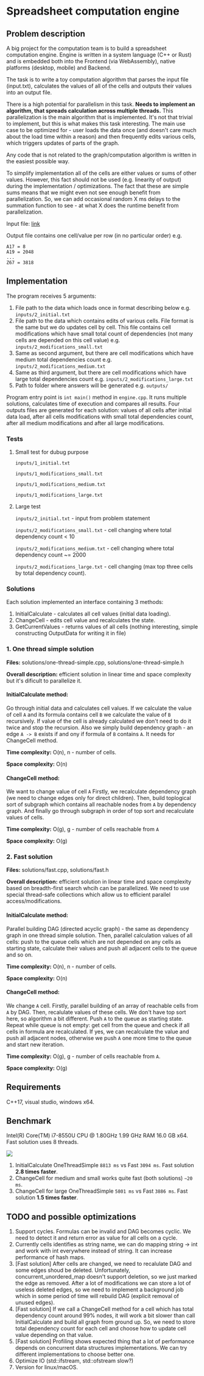 # Spreadsheet computation engine

## Problem description
A big project for the computation team is to build a spreadsheet computation engine. Engine is written in a system language (C++ or Rust) and is embedded both into the Frontend (via WebAssembly), native platforms (desktop, mobile) and Backend.

The task is to write a toy computation algorithm that parses the input file (input.txt), calculates the values of all of the cells and outputs their values into an output file.

There is a high potential for parallelism in this task. **Needs to implement an algorithm, that spreads calculation across multiple threads.** This parallelization is the main algorithm that is implemented. It's not that trivial to implement, but this is what makes this task interesting. The main use case to be optimized for - user loads the data once (and doesn't care much about the load time within a reason)  and then frequently edits various cells, which triggers updates of parts of the graph.  

Any code that is not related to the graph/computation algorithm is written in the easiest possible way.

To simplify implementation all of the cells are either values or sums of other values. However, this fact should not be used (e.g. linearity of output) during the implementation / optimizations. The fact that these are simple sums means that we might even not see enough benefit from parallelization. So, we can add occasional random X ms delays to the summation function to see - at what X does the runtime benefit from parallelization.

Input file: [link](https://drive.google.com/file/d/15DBou3JBA-E-51npnyVy420q_8ZbMa-y/view?usp=sharing) 

Output file contains one cell/value per row (in no particular order) e.g.

    A17 = 8
    A19 = 2048
    ...
    Z67 = 3818

## Implementation

The program receives 5 arguments:

1) File path to the data which loads once in format describing below e.g. `inputs/2_initial.txt`
2) File path to the data which contains edits of various cells. File format is the same but we do updates cell by cell. This file contains cell modifications which have small total count of dependencies (not many cells are depended on this cell value) e.g. `inputs/2_modifications_small.txt`
3) Same as second argument, but there are cell modifications which have medium total dependencies count e.g. `inputs/2_modifications_medium.txt`
4) Same as third argument, but there are cell modifications which have large total dependencies count e.g. `inputs/2_modifications_large.txt`
5) Path to folder where answers will be generated e.g. `outputs/`

Program entry point is `int main()` method in `engine.cpp`. It runs multiple solutions, calculates time of execution and compares all results. Four outputs files are generated for each solution: values of all cells after initial data load, after all cells modifications with small total dependencies count, after all medium modifications and after all large modifications.

    
### Tests

1) Small test for dubug purpose

    `inputs/1_initial.txt`

    `inputs/1_modifications_small.txt`

    `inputs/1_modifications_medium.txt`

    `inputs/1_modifications_large.txt` 


2) Large test

    `inputs/2_initial.txt` - input from problem statement
    
    `inputs/2_modifications_small.txt` - cell changing where total dependency count < 10
    
    `inputs/2_modifications_medium.txt` - cell changing where total dependency count ~= 2000
    
    `inputs/2_modifications_large.txt` - cell changing (max top three cells by total dependency count).

### Solutions

Each solution implemented an interface containing 3 methods: 

1) InitialCalculate - calculates all cell values (initial  data loading).
2) ChangeCell - edits cell value and recalculates the state.
3) GetCurrentValues - returns values of all cells (nothing interesting, simple constructing OutputData for writing it in file)

### 1. One thread simple solution

**Files:** solutions/one-thread-simple.cpp, solutions/one-thread-simple.h

**Overall description:** efficient solution in linear time and space complexity but it's dificult to parallelize it.

#### InitialCalculate method:

Go through initial data and calculates cell values. If we calculate the value of cell `A` and its formula contains cell `B` we calculate the value of `B` recursively. If value of the cell is already calculated we don't need to do it twice and stop the recursion. Also we simply build dependency graph - an edge `A -> B` exists if and ony if formula of `B` contains `A`. It needs for ChangeCell method.

**Time complexity:** O(n), n - number of cells.

**Space complexity:** O(n)

#### ChangeCell method:

We want to change value of cell `A` Firstly, we recalculate dependency graph (we need to change edges only for direct children). Then, build toplogical sort of subgraph which contains all reachable nodes from `A` by dependency graph. And finally go through subgraph in order of top sort and recalculate values of cells. 

**Time complexity:** O(g), g - number of cells reachable from `A`

**Space complexity:** O(g)

### 2. Fast solution

**Files:** solutions/fast.cpp, solutions/fast.h

**Overall description:** efficient solution in linear time and space complexity based on breadth-first search whcih can be parallelized. We need to use special thread-safe collections which allow us to efficient parallel access/modifications.

#### InitialCalculate method:

Parallel building DAG (directed acyclic graph) - the same as dependency graph in one thread simple solution. Then, parallel calculation values of all cells: push to the queue cells which are not depended on any cells as starting state, calculate their values and push all adjacent cells to the queue and so on.

**Time complexity:** O(n), n - number of cells.

**Space complexity:** O(n)

#### ChangeCell method:

We change `A` cell. Firstly, parallel building of an array of reachable cells from `A` by DAG. Then, recalulate values of these cells. We don't have top sort here, so algorithm a bit different. Push `A` to the queue as starting state. Repeat while queue is not empty: get cell from the queue and check if all cells in formula are recalculated. If yes, we can recalculate the value and push all adjacent nodes, otherwise we push `A` one more time to the queue and start new iteration.

**Time complexity:** O(g), g - number of cells reachable from `A`.

**Space complexity:** O(g)

## Requirements

C++17, visual studio, windows x64.

## Benchmark

Intel(R) Core(TM) i7-8550U CPU @ 1.80GHz 1.99 GHz RAM 16.0 GB x64.
Fast solution uses 8 threads.


![](benchmark.png)

1) InitialCalculate OneThreadSimple `8813 ms` vs Fast `3094 ms`. Fast solution **2.8 times faster**.
2) ChangeCell for medium and small works quite fast (both solutions) `~20 ms`.
3) ChangeCell for large OneThreadSimple `5801 ms` vs Fast `3886 ms`. Fast solution **1.5 times faster**.

## TODO and possible optimizations

1) Support cycles. Formulas can be invalid and DAG becomes cyclic. We need to detect it and return error as value for all cells on a cycle.
2) Currently cells identifies as string name, we can do mapping string -> int and work with int everywhere instead of string. It can increase performance of hash maps.
3) [Fast solution] After cells are changed, we need to recalulate DAG and some edges shoud be deleted. Unfortunately, concurrent_unordered_map doesn't support deletion, so we just marked the edge as removed. After a lot of modifications we can store a lot of useless deleted edges, so we need to implement a background job which in some period of time will rebuild DAG (explicit removal of unused edges).
4) [Fast solution] If we call a ChangeCell method for a cell which has total dependency count around 99% nodes, it will work a bit slower than call InitialCalculate and build all graph from ground up. So, we need to store total dependency count for each cell and choose how to update cell value depending on that value.
5) [Fast solution] Profiling shows expected thing that a lot of performance depends on concurrent data structures implementations. We can try different implementations to choose better one.
6) Optimize IO (std::ifstream, std::ofstream slow?)
7) Version for linux/macOS.
